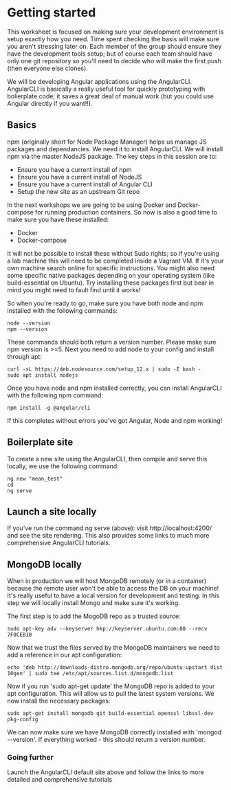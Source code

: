 # Getting started

This worksheet is focused on making sure your development environment is setup exactly how you need. Time spent checking the basis will make sure you aren't stressing later on. Each member of the group should ensure they have the development tools setup; but of course each team should have only one git repository so you'll need to decide who will make the first push (then everyone else clones).

We will be developing Angular applications using the AngularCLI. AngularCLI is basically a really useful tool for quickly prototyping with bolierplate code; it saves a great deal of manual work (but you could use Angular directly if you want!!).

## Basics
npm (originally short for Node Package Manager) helps us manage JS packages and dependancies. We need it to install AngularCLI. We will install npm via the master NodeJS package. The key steps in this session are to: 

- Ensure you have a current install of npm
- Ensure you have a current install of NodeJS
- Ensure you have a current install of Angular CLI
- Setup the new site as an upstream Git repo

In the next workshops we are going to be using Docker and Docker-compose for running production containers. So now is also a good time to make sure you have these installed:

- Docker
- Docker-compose

It will not be possible to install these without Sudo rights; so if you're using a lab machine this will need to be completed inside a Vagrant VM. If it's your own machine search online for specific instructions. You might also need some specific native packages depending on your operating system (like build-essential on Ubuntu). Try installing these packages first but bear in mind you might need to fault find until it works! 

So when you're ready to go, make sure you have both node and npm installed with the following commands: 
```
node --version
npm --version
```
These commands should both return a version number. Please make sure npm version is >=5. Next you need to add node to your config and install through apt: 
```
curl -sL https://deb.nodesource.com/setup_12.x | sudo -E bash -
sudo apt install nodejs
```
Once you have node and npm installed correctly, you can install AngularCLI with the following npm command: 
```
npm install -g @angular/cli
```
If this completes without errors you've got Angular, Node and npm working! 

## Boilerplate site
To create a new site using the AngularCLI, then compile and serve this locally, we use the following command: 
```
ng new "mean_test"
cd
ng serve
```
## Launch a site locally
If you've run the command ng serve (above): visit http://localhost:4200/ and see the site rendering. This also provides some links to much more comprehensive AngularCLI tutorials.

## MongoDB locally
When in production we will host MongoDB remotely (or in a container) because the remote user won't be able to access the DB on your machine! It's really useful to have a local version for development and testing. In this step we will locally install Mongo and make sure it's working.

The first step is to add the MogoDB repo as a trusted source:
```
sudo apt-key adv --keyserver hkp://keyserver.ubuntu.com:80 --recv 7F0CEB10
```
Now that we trust the files served by the MongoDB maintainers we need to add a reference in our apt configuration:
```
echo 'deb http://downloads-distro.mongodb.org/repo/ubuntu-upstart dist 10gen' | sudo tee /etc/apt/sources.list.d/mongodb.list
```
Now if you run 'sudo apt-get update' the MongoDB repo is added to your apt configuration. This will allow us to pull the latest system versions. We now install the necessary packages:
```
sudo apt-get install mongodb git build-essential openssl libssl-dev pkg-config
```
We can now make sure we have MongoDB correctly installed with 'mongod --version'. If everything worked - this should return a version number. 

### Going further
Launch the AngularCLI default site above and follow the links to more detailed and comprehensive tutorials
